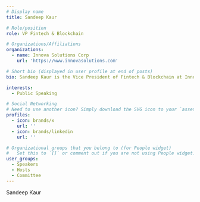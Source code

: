 ```yaml
---
# Display name
title: Sandeep Kaur

# Role/position
role: VP Fintech & Blockchain

# Organizations/Affiliations
organizations:
  - name: Innova Solutions Corp
    url: 'https://www.innovasolutions.com'

# Short bio (displayed in user profile at end of posts)
bio: Sandeep Kaur is the Vice President of Fintech & Blockchain at Innova Solutions Corp.

interests:
  - Public Speaking

# Social Networking
# Need to use another icon? Simply download the SVG icon to your `assets/media/icons/` folder.
profiles:
  - icon: brands/x
    url: ''
  - icon: brands/linkedin
    url: ''

# Organizational groups that you belong to (for People widget)
#   Set this to `[]` or comment out if you are not using People widget.
user_groups:
  - Speakers
  - Hosts
  - Committee
---
```


Sandeep Kaur